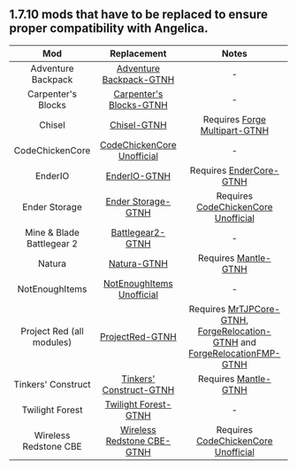 ## 1.7.10 mods that have to be replaced to ensure proper compatibility with Angelica.

| Mod | Replacement | Notes |
|:---:|:---:|:---:|
| Adventure Backpack | [Adventure Backpack-GTNH](https://github.com/GTNewHorizons/AdventureBackpack2/releases) | - |
| Carpenter's Blocks | [Carpenter's Blocks-GTNH](https://github.com/GTNewHorizons/CarpentersBlocks/releases) | - |
| Chisel | [Chisel-GTNH](https://github.com/GTNewHorizons/Chisel/releases) | Requires [Forge Multipart-GTNH](https://github.com/GTNewHorizons/ForgeMultipart/releases)
| CodeChickenCore | [CodeChickenCore Unofficial](https://www.curseforge.com/minecraft/mc-mods/codechickencore-unofficial/files/all?page=1&pageSize=20) | - |
| EnderIO | [EnderIO-GTNH](https://github.com/GTNewHorizons/EnderIO/releases) | Requires [EnderCore-GTNH](https://github.com/GTNewHorizons/EnderCore/releases) |
| Ender Storage | [Ender Storage-GTNH](https://github.com/GTNewHorizons/EnderStorage/releases) | Requires [CodeChickenCore Unofficial](https://www.curseforge.com/minecraft/mc-mods/codechickencore-unofficial/files/all?page=1&pageSize=20) |
| Mine & Blade Battlegear 2 | [Battlegear2-GTNH](https://github.com/GTNewHorizons/Battlegear2/releases) | - |
| Natura | [Natura-GTNH](https://github.com/GTNewHorizons/Natura/releases) | Requires [Mantle-GTNH](https://github.com/GTNewHorizons/Mantle/releases) |
| NotEnoughItems | [NotEnoughItems Unofficial](https://www.curseforge.com/minecraft/mc-mods/notenoughitems-gtnh/files/all?page=1&pageSize=20) | - |
| Project Red (all modules) | [ProjectRed-GTNH](https://github.com/GTNewHorizons/ProjectRed/releases) | Requires [MrTJPCore-GTNH](https://github.com/GTNewHorizons/MrTJPCore/releases), [ForgeRelocation-GTNH](https://github.com/GTNewHorizons/ForgeRelocation/releases) and [ForgeRelocationFMP-GTNH](https://github.com/GTNewHorizons/ForgeRelocationFMP/releases) |
| Tinkers' Construct | [Tinkers' Construct-GTNH](https://github.com/GTNewHorizons/TinkersConstruct/releases) | Requires [Mantle-GTNH](https://github.com/GTNewHorizons/Mantle/releases) |
| Twilight Forest | [Twilight Forest-GTNH](https://github.com/GTNewHorizons/twilightforest/releases) | - |
| Wireless Redstone CBE | [Wireless Redstone CBE-GTNH](https://github.com/GTNewHorizons/WirelessRedstone-CBE/releases) | Requires [CodeChickenCore Unofficial](https://www.curseforge.com/minecraft/mc-mods/codechickencore-unofficial/files/all?page=1&pageSize=20) |

